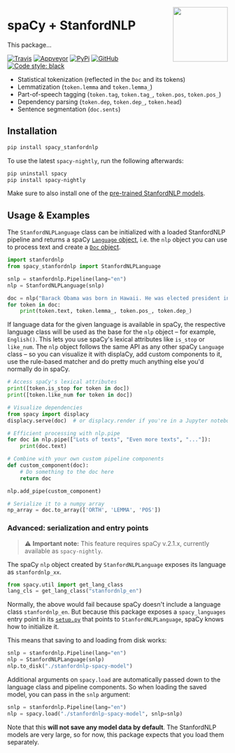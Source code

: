 <a href="https://explosion.ai"><img src="https://explosion.ai/assets/img/logo.svg" width="125" height="125" align="right" /></a>

# spaCy + StanfordNLP

This package...

[![Travis](https://img.shields.io/travis/explosion/spacy_stanfordnlp/master.svg?style=flat-square&logo=travis)](https://travis-ci.org/explosion/spacy_stanfordnlp)
[![Appveyor](https://img.shields.io/appveyor/ci/explosion/spacy_stanfordnlp/master.svg?style=flat-square&logo=appveyor)](https://ci.appveyor.com/project/explosion/spacy_stanfordnlp)
[![PyPi](https://img.shields.io/pypi/v/spacy_stanfordnlp.svg?style=flat-square)](https://pypi.python.org/pypi/spacy_stanfordnlp)
[![GitHub](https://img.shields.io/github/release/explosion/spacy_stanfordnlp/all.svg?style=flat-square)](https://github.com/explosion/spacy_stanfordnlp)
[![Code style: black](https://img.shields.io/badge/code%20style-black-000000.svg?style=flat-square)](https://github.com/ambv/black)

-   Statistical tokenization (reflected in the `Doc` and its tokens)
-   Lemmatization (`token.lemma` and `token.lemma_`)
-   Part-of-speech tagging (`token.tag`, `token.tag_`, `token.pos`, `token.pos_`)
-   Dependency parsing (`token.dep`, `token.dep_`, `token.head`)
-   Sentence segmentation (`doc.sents`)

## Installation

```bash
pip install spacy_stanfordnlp
```

To use the latest `spacy-nightly`, run the following afterwards:

```bash
pip uninstall spacy
pip install spacy-nightly
```

Make sure to also install one of the [pre-trained StanfordNLP models](https://stanfordnlp.github.io/stanfordnlp/installation_download.html).

## Usage & Examples

The `StanfordNLPLanguage` class can be initialized with a loaded StanfordNLP
pipeline and returns a spaCy [`Language` object](https://spacy.io/api/language),
i.e. the `nlp` object you can use to process text and create a [`Doc` object](https://spacy.io/api/doc).

```python
import stanfordnlp
from spacy_stanfordnlp import StanfordNLPLanguage

snlp = stanfordnlp.Pipeline(lang="en")
nlp = StanfordNLPLanguage(snlp)

doc = nlp("Barack Obama was born in Hawaii. He was elected president in 2008.")
for token in doc:
    print(token.text, token.lemma_, token.pos_, token.dep_)
```

If language data for the given language is available in spaCy, the respective language class will be used as the base for the `nlp` object – for example, `English()`. This lets you use spaCy's lexical attributes like `is_stop` or `like_num`. The `nlp` object follows the same API as any other spaCy `Language` class – so you can visualize it with displaCy, add custom components to it, use the rule-based matcher and do pretty much anything else you'd normally do in spaCy.

```python
# Access spaCy's lexical attributes
print([token.is_stop for token in doc])
print([token.like_num for token in doc])

# Visualize dependencies
from spacy import displacy
displacy.serve(doc)  # or displacy.render if you're in a Jupyter notebook

# Efficient processing with nlp.pipe
for doc in nlp.pipe(["Lots of texts", "Even more texts", "..."]):
    print(doc.text)

# Combine with your own custom pipeline components
def custom_component(doc):
    # Do something to the doc here
    return doc

nlp.add_pipe(custom_component)

# Serialize it to a numpy array
np_array = doc.to_array(['ORTH', 'LEMMA', 'POS'])
```

### Advanced: serialization and entry points

> ⚠️ **Important note:** This feature requires spaCy v.2.1.x, currently available as `spacy-nightly`.

The spaCy `nlp` object created by `StanfordNLPLanguage` exposes its language as `stanfordnlp_xx`.

```python
from spacy.util import get_lang_class
lang_cls = get_lang_class("stanfordnlp_en")
```

Normally, the above would fail because spaCy doesn't include a language class `stanfordnlp_en`. But because this package exposes a `spacy_languages` entry point in its [`setup.py`](setup.py) that points to `StanfordNLPLanguage`, spaCy knows how to initialize it.

This means that saving to and loading from disk works:

```python
snlp = stanfordnlp.Pipeline(lang="en")
nlp = StanfordNLPLanguage(snlp)
nlp.to_disk("./stanfordnlp-spacy-model")
```

Additional arguments on `spacy.load` are automatically passed down to the language class and pipeline components. So when loading the saved model, you can pass in the `snlp` argument:

```python
snlp = stanfordnlp.Pipeline(lang="en")
nlp = spacy.load("./stanfordnlp-spacy-model", snlp=snlp)
```

Note that this **will not save any model data by default**. The StanfordNLP models are very large, so for now, this package expects that you load them separately.
